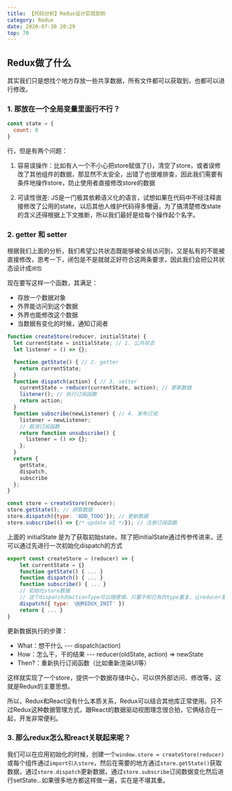 ```yaml
---
title: 【代码分析】Redux设计实现剖析
category: Redux
date: 2020-07-30 20:29
top: 70
---
```


## Redux做了什么

其实我们只是想找个地方存放一些共享数据，所有文件都可以获取到，也都可以进行修改。

### 1. 那放在一个全局变量里面行不行？
```javascript
const state = {    
  count: 0
}
```
行，但是有两个问题：

1. 容易误操作：比如有人一个不小心把store赋值了{}，清空了store，或者误修改了其他组件的数据，那显然不太安全，出错了也很难排查，因此我们需要有条件地操作store，防止使用者直接修改store的数据

2. 可读性很差: JS是一门极其依赖语义化的语言，试想如果在代码中不经注释直接修改了公用的state，以后其他人维护代码得多懵逼，为了搞清楚修改state的含义还得根据上下文推断，所以我们最好是给每个操作起个名字。

### 2. getter 和 setter

根据我们上面的分析，我们希望公共状态既能够被全局访问到，又是私有的不能被直接修改，思考一下，闭包是不是就就正好符合这两条要求，因此我们会把公共状态设计成`闭包`

现在要写这样一个函数，其满足：

- 存放一个数据对象
- 外界能访问到这个数据
- 外界也能修改这个数据
- 当数据有变化的时候，通知订阅者


```javascript
function createStore(reducer, initialState) {
  let currentState = initialState; // 1. 公共状态    
  let listener = () => {};

  function getState() { // 2. getter
    return currentState;
  }
  function dispatch(action) { // 3. setter
    currentState = reducer(currentState, action); // 更新数据
    listener(); // 执行订阅函数
    return action;
  }
  function subscribe(newListener) { // 4. 发布订阅    
    listener = newListener;
    // 取消订阅函数
    return function unsubscribe() {
      listener = () => {};
    };
  }
  return {
    getState,
    dispatch,
    subscribe
  };
}

const store = createStore(reducer);
store.getState(); // 获取数据
store.dispatch({type: 'ADD_TODO'}); // 更新数据
store.subscribe(() => {/* update UI */}); // 注册订阅函数
```

上面的 initialState 是为了获取初始state，除了把initialState通过传参传进来，还可以通过先进行一次初始化dispatch的方式

```javascript
export const createStore = (reducer) => {        
    let currentState = {}        
    function getState() { ... }        
    function dispatch() { ... }        
    function subscribe() { ... }    
    // 初始化store数据 
    // 这个dispatch的actionType可以随便填，只要不和已有的type重复，让reducer里的switch能走到default去初始化store就行了
    dispatch({ type: '@@REDUX_INIT' })
    return { ... }
}
```

更新数据执行的步骤：

- What：想干什么 --- dispatch(action)
- How：怎么干，干的结果 --- reducer(oldState, action) => newState
- Then?：重新执行订阅函数（比如重新渲染UI等）

这样就实现了一个store，提供一个数据存储中心，可以供外部访问、修改等，这就是Redux的主要思想。

所以，Redux和React没有什么本质关系，Redux可以结合其他库正常使用。只不过Redux这种数据管理方式，跟React的数据驱动视图理念很合拍，它俩结合在一起，开发非常便利。

### 3. 那么redux怎么和react关联起来呢？

我们可以在应用初始化的时候，创建一个`window.store = createStore(reducer)`或每个组件通过`import引入store`，然后在需要的地方通过`store.getState()`获取数据，通过`store.dispatch`更新数据，通过`store.subscribe`订阅数据变化然后进行setState...如果很多地方都这样做一遍，实在是不堪其重。

